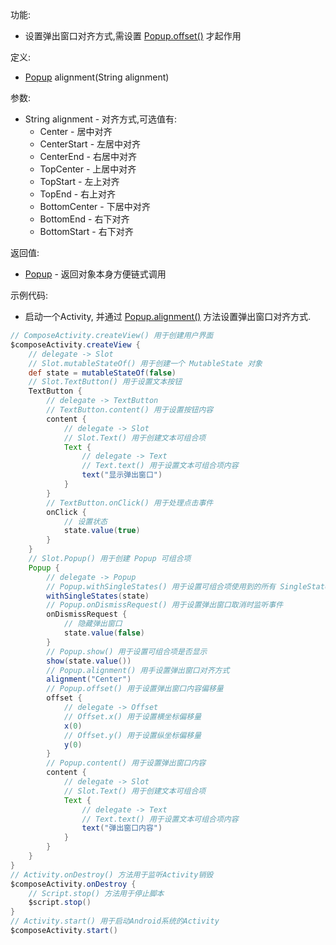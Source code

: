 功能:

+ 设置弹出窗口对齐方式,需设置 [Popup.offset()](/API/UI/Compose/Widget/Popup/README.md?id=offset) 才起作用

定义:

+ [Popup](/API/UI/Compose/Widget/Popup/README.md) alignment(String alignment)

参数:

+ String alignment - 对齐方式,可选值有:
    + Center - 居中对齐
    + CenterStart - 左居中对齐
    + CenterEnd - 右居中对齐
    + TopCenter - 上居中对齐
    + TopStart - 左上对齐
    + TopEnd - 右上对齐
    + BottomCenter - 下居中对齐
    + BottomEnd - 右下对齐
    + BottomStart - 右下对齐

返回值:

+ [Popup](/API/UI/Compose/Widget/Popup/README.md) - 返回对象本身方便链式调用

示例代码:

+ 启动一个Activity, 并通过 [Popup.alignment()](/API/UI/Compose/Widget/Popup/README.md?id=alignment) 方法设置弹出窗口对齐方式.

```groovy
// ComposeActivity.createView() 用于创建用户界面
$composeActivity.createView {
    // delegate -> Slot
    // Slot.mutableStateOf() 用于创建一个 MutableState 对象
    def state = mutableStateOf(false)
    // Slot.TextButton() 用于设置文本按钮
    TextButton {
        // delegate -> TextButton
        // TextButton.content() 用于设置按钮内容
        content {
            // delegate -> Slot
            // Slot.Text() 用于创建文本可组合项
            Text {
                // delegate -> Text
                // Text.text() 用于设置文本可组合项内容
                text("显示弹出窗口")
            }
        }
        // TextButton.onClick() 用于处理点击事件
        onClick {
            // 设置状态
            state.value(true)
        }
    }
    // Slot.Popup() 用于创建 Popup 可组合项
    Popup {
        // delegate -> Popup
        // Popup.withSingleStates() 用于设置可组合项使用到的所有 SingleState
        withSingleStates(state)
        // Popup.onDismissRequest() 用于设置弹出窗口取消时监听事件
        onDismissRequest {
            // 隐藏弹出窗口
            state.value(false)
        }
        // Popup.show() 用于设置可组合项是否显示
        show(state.value())
        // Popup.alignment() 用手设置弹出窗口对齐方式
        alignment("Center")
        // Popup.offset() 用于设置弹出窗口内容偏移量
        offset {
            // delegate -> Offset
            // Offset.x() 用于设置横坐标偏移量
            x(0)
            // Offset.y() 用于设置纵坐标偏移量
            y(0)
        }
        // Popup.content() 用于设置弹出窗口内容
        content {
            // delegate -> Slot
            // Slot.Text() 用于创建文本可组合项
            Text {
                // delegate -> Text
                // Text.text() 用于设置文本可组合项内容
                text("弹出窗口内容")
            }
        }
    }
}
// Activity.onDestroy() 方法用于监听Activity销毁
$composeActivity.onDestroy {
    // Script.stop() 方法用于停止脚本
    $script.stop()
}
// Activity.start() 用于启动Android系统的Activity
$composeActivity.start()
```